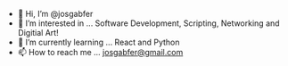 - 👋 Hi, I’m @josgabfer
- 👀 I’m interested in ... Software Development, Scripting, Networking and Digitial Art!
- 🌱 I’m currently learning ... React and Python
- 📫 How to reach me ... josgabfer@gmail.com

<!---
josgabfer/josgabfer is a ✨ special ✨ repository because its `README.md` (this file) appears on your GitHub profile.
You can click the Preview link to take a look at your changes.
--->
